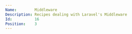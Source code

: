 ```yaml
---
Name:        Middleware
Description: Recipes dealing with Laravel's Middleware
Id:          16
Position:    3
---
```

